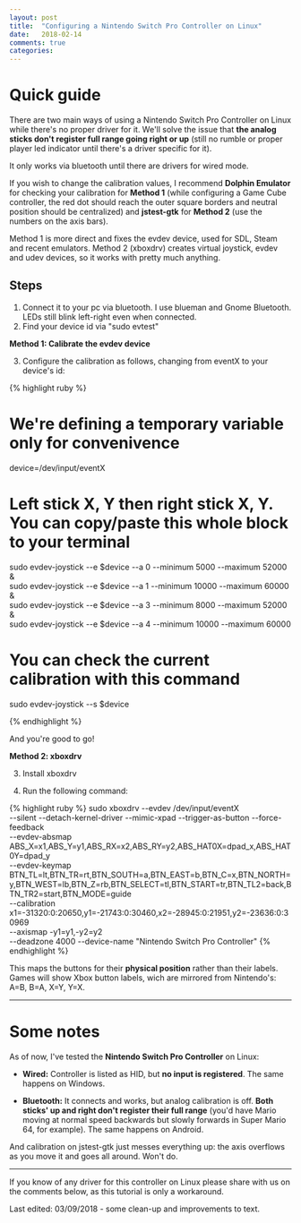 ```yaml
---
layout: post
title:  "Configuring a Nintendo Switch Pro Controller on Linux"
date:   2018-02-14
comments: true
categories:
---
```


Quick guide
===

There are two main ways of using a Nintendo Switch Pro Controller on Linux while there's no proper driver for it. We'll solve the issue that **the analog sticks don't register full range going right or up** (still no rumble or proper player led indicator until there's a driver specific for it).

It only works via bluetooth until there are drivers for wired mode.

If you wish to change the calibration values, I recommend **Dolphin Emulator** for checking your calibration for **Method 1** (while configuring a Game Cube controller, the red dot should reach the outer square borders and neutral position should be centralized) and **jstest-gtk** for **Method 2** (use the numbers on the axis bars).

Method 1 is more direct and fixes the evdev device, used for SDL, Steam and recent emulators. Method 2 (xboxdrv) creates virtual joystick, evdev and udev devices, so it works with pretty much anything.

Steps
---

1. Connect it to your pc via bluetooth. I use blueman and Gnome Bluetooth. LEDs still blink left-right even when connected.
2. Find your device id via "sudo evtest"

**Method 1: Calibrate the evdev device**

3. Configure the calibration as follows, changing from eventX to your device's id:

{% highlight ruby %}

# We're defining a temporary variable only for convenivence
device=/dev/input/eventX

# Left stick X, Y then right stick X, Y. You can copy/paste this whole block to your terminal
sudo evdev-joystick --e $device --a 0 --minimum 5000 --maximum 52000 & \
sudo evdev-joystick --e $device --a 1 --minimum 10000 --maximum 60000 & \
sudo evdev-joystick --e $device --a 3 --minimum 8000 --maximum 52000 & \
sudo evdev-joystick --e $device --a 4 --minimum 10000 --maximum 60000

# You can check the current calibration with this command
sudo evdev-joystick --s $device

{% endhighlight %}

And you're good to go!

**Method 2: xboxdrv**

3. Install xboxdrv

4. Run the following command:

{% highlight ruby %}
sudo xboxdrv --evdev /dev/input/eventX \
--silent --detach-kernel-driver --mimic-xpad --trigger-as-button --force-feedback \
--evdev-absmap ABS_X=x1,ABS_Y=y1,ABS_RX=x2,ABS_RY=y2,ABS_HAT0X=dpad_x,ABS_HAT0Y=dpad_y \
--evdev-keymap BTN_TL=lt,BTN_TR=rt,BTN_SOUTH=a,BTN_EAST=b,BTN_C=x,BTN_NORTH=y,BTN_WEST=lb,BTN_Z=rb,BTN_SELECT=tl,BTN_START=tr,BTN_TL2=back,BTN_TR2=start,BTN_MODE=guide \
--calibration x1=-31320:0:20650,y1=-21743:0:30460,x2=-28945:0:21951,y2=-23636:0:30969 \
--axismap -y1=y1,-y2=y2 \
--deadzone 4000 --device-name "Nintendo Switch Pro Controller"
{% endhighlight %}

This maps the buttons for their **physical position** rather than their labels. Games will show Xbox button labels, wich are mirrored from Nintendo's: A=B, B=A, X=Y, Y=X.

---------------------------------------

Some notes
===

As of now, I've tested the **Nintendo Switch Pro Controller** on Linux:

- **Wired:** Controller is listed as HID, but **no input is registered**. The same happens on Windows.

- **Bluetooth:** It connects and works, but analog calibration is off. **Both sticks' up and right don't register their full range** (you'd have Mario moving at normal speed backwards but slowly forwards in Super Mario 64, for example). The same happens on Android.


And calibration on jstest-gtk just messes everything up: the axis overflows as you move it and goes all around. Won't do.

---------------------------------------

If you know of any driver for this controller on Linux please share with us on the comments below, as this tutorial is only a workaround.

Last edited: 03/09/2018 - some clean-up and improvements to text.

